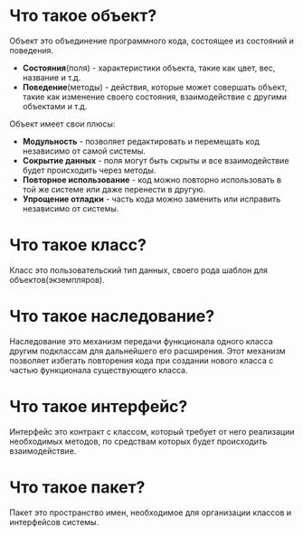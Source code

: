 # Что такое объект?

Объект это объединение программного кода, состоящее из состояний и поведения.
* **Состояния**(поля) - характеристики объекта, такие как цвет, вес, название и т.д.
* **Поведение**(методы) - действия, которые может совершать объект, такие как изменение своего состояния, 
взаимодействие с другими объектами и т.д.

Объект имеет свои плюсы:
* **Модульность** - позволяет редактировать и перемещать код независимо от самой системы.
* **Сокрытие данных** - поля могут быть скрыты и все взаимодействие будет происходить через методы.
* **Повторное использование** - код можно повторно использовать в той же системе или даже перенести в другую.
* **Упрощение отладки** - часть кода можно заменить или исправить независимо от системы.

# Что такое класс?

Класс это пользовательский тип данных, своего рода шаблон для объектов(экземпляров).

# Что такое наследование?

Наследование это механизм передачи функционала одного класса другим подклассам для дальнейшего его расширения.
Этот механизм позволяет избегать повторения кода при создании нового класса с частью функционала существующего класса.

# Что такое интерфейс?

Интерфейс это контракт с классом, который требует от него реализации необходимых методов, по средствам которых будет
происходить взаимодействие.

# Что такое пакет?

Пакет это пространство имен, необходимое для организации классов и интерфейсов системы.